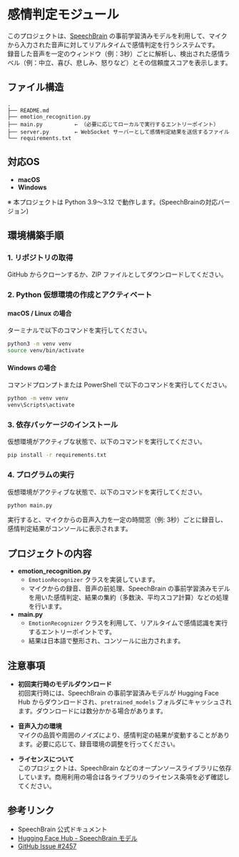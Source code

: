 # 感情判定モジュール

このプロジェクトは、[SpeechBrain](https://speechbrain.github.io) の事前学習済みモデルを利用して、マイクから入力された音声に対してリアルタイムで感情判定を行うシステムです。  
録音した音声を一定のウィンドウ（例：3秒）ごとに解析し、検出された感情ラベル（例：中立、喜び、悲しみ、怒りなど）とその信頼度スコアを表示します。

## ファイル構造
```
.
├── README.md
├── emotion_recognition.py
├── main.py          ← （必要に応じてローカルで実行するエントリーポイント）
├── server.py        ← WebSocket サーバーとして感情判定結果を送信するファイル
└── requirements.txt
```

## 対応OS

- **macOS**
- **Windows**

※ 本プロジェクトは Python 3.9～3.12 で動作します。(SpeechBrainの対応バージョン)

## 環境構築手順

### 1. リポジトリの取得
GitHub からクローンするか、ZIP ファイルとしてダウンロードしてください。

### 2. Python 仮想環境の作成とアクティベート

#### macOS / Linux の場合
ターミナルで以下のコマンドを実行してください。
```bash
python3 -m venv venv
source venv/bin/activate
```

#### Windows の場合
コマンドプロンプトまたは PowerShell で以下のコマンドを実行してください。
```bash
python -m venv venv
venv\Scripts\activate
```

### 3. 依存パッケージのインストール
仮想環境がアクティブな状態で、以下のコマンドを実行してください。
```bash
pip install -r requirements.txt
```

### 4. プログラムの実行
仮想環境がアクティブな状態で、以下のコマンドを実行してください。
```bash
python main.py
```

実行すると、マイクからの音声入力を一定の時間窓（例: 3秒）ごとに録音し、感情判定結果がコンソールに表示されます。

## プロジェクトの内容

* **emotion_recognition.py**
    * `EmotionRecognizer` クラスを実装しています。
    * マイクからの録音、音声の前処理、SpeechBrain の事前学習済みモデルを用いた感情判定、結果の集約（多数決、平均スコア計算）などの処理を行います。
* **main.py**
    * `EmotionRecognizer` クラスを利用して、リアルタイムで感情認識を実行するエントリーポイントです。
    * 結果は日本語で整形され、コンソールに出力されます。

## 注意事項
* **初回実行時のモデルダウンロード**  
    初回実行時には、SpeechBrain の事前学習済みモデルが Hugging Face Hub からダウンロードされ、`pretrained_models` フォルダにキャッシュされます。ダウンロードには数分かかる場合があります。
    
* **音声入力の環境**  
    マイクの品質や周囲のノイズにより、感情判定の結果が変動することがあります。必要に応じて、録音環境の調整を行ってください。
    
* **ライセンスについて**  
    このプロジェクトは、SpeechBrain などのオープンソースライブラリに依存しています。商用利用の場合は各ライブラリのライセンス条項を必ず確認してください。

## 参考リンク
* SpeechBrain 公式ドキュメント
* [Hugging Face Hub - SpeechBrain モデル](https://huggingface.co/speechbrain)
* [GitHub Issue #2457](https://github.com/speechbrain/speechbrain/issues/2457)
